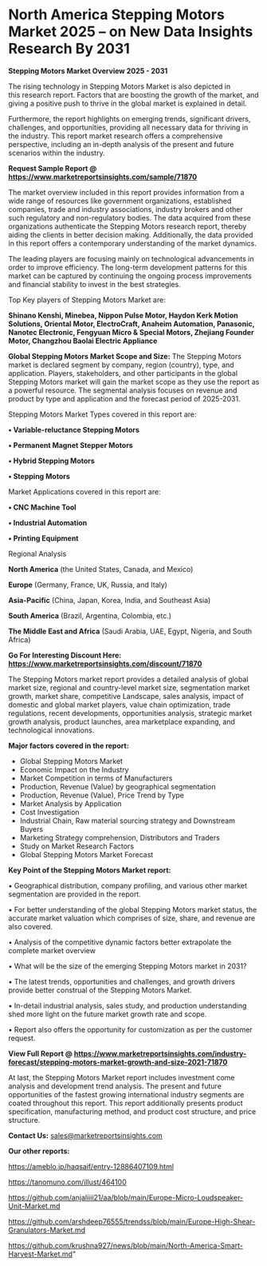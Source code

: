 # North America Stepping Motors Market 2025 – on New Data Insights Research By 2031

<Strong> Stepping Motors Market Overview 2025 - 2031</strong>

The rising technology in Stepping Motors Market is also depicted in this research report. Factors that are boosting the growth of the market, and giving a positive push to thrive in the global market is explained in detail.

Furthermore, the report highlights on emerging trends, significant drivers, challenges, and opportunities, providing all necessary data for thriving in the industry. This report market research offers a comprehensive perspective, including an in-depth analysis of the present and future scenarios within the industry.

<strong>Request Sample Report @ <a href=https://www.marketreportsinsights.com/sample/71870>https://www.marketreportsinsights.com/sample/71870</a></strong>

The market overview included in this report provides information from a wide range of resources like government organizations, established companies, trade and industry associations, industry brokers and other such regulatory and non-regulatory bodies. The data acquired from these organizations authenticate the Stepping Motors research report, thereby aiding the clients in better decision making. Additionally, the data provided in this report offers a contemporary understanding of the market dynamics.

The leading players are focusing mainly on technological advancements in order to improve efficiency. The long-term development patterns for this market can be captured by continuing the ongoing process improvements and financial stability to invest in the best strategies.

Top Key players of Stepping Motors Market are:

<strong>Shinano Kenshi, Minebea, Nippon Pulse Motor, Haydon Kerk Motion Solutions, Oriental Motor, ElectroCraft, Anaheim Automation, Panasonic, Nanotec Electronic, Fengyuan Micro & Special Motors, Zhejiang Founder Motor, Changzhou Baolai Electric Appliance</strong>

<strong><b>Global Stepping Motors Market Scope and Size:</b></strong>
The Stepping Motors market is declared segment by company, region (country), type, and application. Players, stakeholders, and other participants in the global Stepping Motors market will gain the market scope as they use the report as a powerful resource. The segmental analysis focuses on revenue and product by type and application and the forecast period of 2025-2031.

Stepping Motors Market Types covered in this report are:

<strong>• Variable-reluctance Stepping Motors

• Permanent Magnet Stepper Motors

• Hybrid Stepping Motors

• Stepping Motors</strong>

Market Applications covered in this report are:

<strong>• CNC Machine Tool

• Industrial Automation

• Printing Equipment</strong> 

Regional Analysis

<strong>North America</strong> (the United States, Canada, and Mexico)

<strong>Europe</strong> (Germany, France, UK, Russia, and Italy)

<strong>Asia-Pacific</strong> (China, Japan, Korea, India, and Southeast Asia)

<strong>South America</strong> (Brazil, Argentina, Colombia, etc.)

<strong>The Middle East and Africa</strong> (Saudi Arabia, UAE, Egypt, Nigeria, and South Africa)

<strong>Go For Interesting Discount Here: <a href=https://www.marketreportsinsights.com/discount/71870>https://www.marketreportsinsights.com/discount/71870</a></strong>

The Stepping Motors market report provides a detailed analysis of global market size, regional and country-level market size, segmentation market growth, market share, competitive Landscape, sales analysis, impact of domestic and global market players, value chain optimization, trade regulations, recent developments, opportunities analysis, strategic market growth analysis, product launches, area marketplace expanding, and technological innovations.

<strong><b>Major factors covered in the report:</b></strong>
<ul>
  <li>Global Stepping Motors Market </li>
  <li>Economic Impact on the Industry</li>
  <li>Market Competition in terms of Manufacturers</li>
  <li>Production, Revenue (Value) by geographical segmentation</li>
  <li>Production, Revenue (Value), Price Trend by Type</li>
  <li>Market Analysis by Application</li>
  <li>Cost Investigation</li>
  <li>Industrial Chain, Raw material sourcing strategy and Downstream Buyers</li>
  <li>Marketing Strategy comprehension, Distributors and Traders</li>
  <li>Study on Market Research Factors</li>
  <li>Global Stepping Motors Market Forecast</li>
</ul>

<strong><b>Key Point of the Stepping Motors Market report:</b></strong>

• Geographical distribution, company profiling, and various other market segmentation are provided in the report.

• For better understanding of the global Stepping Motors market status, the accurate market valuation which comprises of size, share, and revenue are also covered.

• Analysis of the competitive dynamic factors better extrapolate the complete market overview

• What will be the size of the emerging Stepping Motors market in 2031?

• The latest trends, opportunities and challenges, and growth drivers provide better construal of the Stepping Motors Market.

• In-detail industrial analysis, sales study, and production understanding shed more light on the future market growth rate and scope.

• Report also offers the opportunity for customization as per the customer request.

<strong><b>View Full Report @ <a href=https://www.marketreportsinsights.com/industry-forecast/stepping-motors-market-growth-and-size-2021-71870>https://www.marketreportsinsights.com/industry-forecast/stepping-motors-market-growth-and-size-2021-71870</a></b></strong>


At last, the Stepping Motors Market report includes investment come analysis and development trend analysis. The present and future opportunities of the fastest growing international industry segments are coated throughout this report. This report additionally presents product specification, manufacturing method, and product cost structure, and price structure.

<strong>Contact Us:</strong>
sales@marketreportsinsights.com

<strong>Our other reports:</strong>

<a href=https://ameblo.jp/haqsaif/entry-12886407109.html>https://ameblo.jp/haqsaif/entry-12886407109.html</a>

<a href=https://tanomuno.com/illust/464100>https://tanomuno.com/illust/464100</a>

<a href=https://github.com/anjaliiii21/aa/blob/main/Europe-Micro-Loudspeaker-Unit-Market.md>https://github.com/anjaliiii21/aa/blob/main/Europe-Micro-Loudspeaker-Unit-Market.md</a>

<a href=https://github.com/arshdeep76555/trendss/blob/main/Europe-High-Shear-Granulators-Market.md>https://github.com/arshdeep76555/trendss/blob/main/Europe-High-Shear-Granulators-Market.md</a>

<a href=https://github.com/krushna927/news/blob/main/North-America-Smart-Harvest-Market.md>https://github.com/krushna927/news/blob/main/North-America-Smart-Harvest-Market.md</a>"
